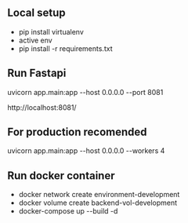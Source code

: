 ## Local setup
- pip install virtualenv
- active env
- pip install -r requirements.txt
## Run Fastapi
uvicorn app.main:app --host 0.0.0.0 --port 8081

http://localhost:8081/
## For production recomended
uvicorn app.main:app --host 0.0.0.0 --workers 4
## Run docker container
- docker network create environment-development
- docker volume create backend-vol-development
- docker-compose up --build -d